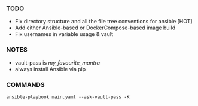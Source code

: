 ### TODO

- Fix directory structure and all the file tree conventions for ansible [HOT]
- Add either Ansible-based or DockerCompose-based image build
- Fix usernames in variable usage & vault

### NOTES

- vault-pass is *my_favourite_mantra*
- always install Ansible via pip


### COMMANDS

`ansible-playbook main.yaml --ask-vault-pass -K`

